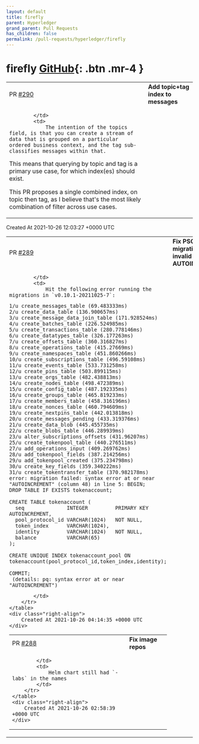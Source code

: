 ```yaml
---
layout: default
title: firefly
parent: Hyperledger
grand_parent: Pull Requests
has_children: false
permalink: /pull-requests/hyperledger/firefly
---
```


# firefly <span class="fs-3 right-align">[GitHub](https://github.com/hyperledger/firefly){: .btn .mr-4 }</span>


<div>
    <table>
        <tr>
            <td>
                PR <a href="https://github.com/hyperledger/firefly/pull/290" class=".btn">#290</a>
            </td>
            <td>
                <b>
                    Add topic+tag index to messages
                </b>
            </td>
        </tr>
        <tr>
            <td>
                
            </td>
            <td>
                The intention of the topics field, is that you can create a stream of data that is grouped on a particular ordered business context, and the tag sub-classifies messages within that.

This means that querying by topic and tag is a primary use case, for which index(es) should exist.

This PR proposes a single combined index, on topic then tag, as I believe that's the most likely combination of filter across use cases.
            </td>
        </tr>
    </table>
    <div class="right-align">
        Created At 2021-10-26 12:03:27 +0000 UTC
    </div>
</div>

<div>
    <table>
        <tr>
            <td>
                PR <a href="https://github.com/hyperledger/firefly/pull/289" class=".btn">#289</a>
            </td>
            <td>
                <b>
                    Fix PSQL migration with invalid AUTOINCREMENT
                </b>
            </td>
        </tr>
        <tr>
            <td>
                
            </td>
            <td>
                Hit the following error running the migrations in `v0.10.1-20211025-7`:

```
1/u create_messages_table (69.483333ms)
2/u create_data_table (136.900657ms)
3/u create_message_data_join_table (171.928524ms)
4/u create_batches_table (226.524985ms)
5/u create_transactions_table (280.778146ms)
6/u create_datatypes_table (326.177263ms)
7/u create_offsets_table (360.316827ms)
8/u create_operations_table (415.27669ms)
9/u create_namespaces_table (451.860266ms)
10/u create_subscriptions_table (496.59108ms)
11/u create_events_table (533.731258ms)
12/u create_pins_table (503.899115ms)
13/u create_orgs_table (482.438813ms)
14/u create_nodes_table (498.472389ms)
15/u create_config_table (487.192335ms)
16/u create_groups_table (465.819233ms)
17/u create_members_table (458.316196ms)
18/u create_nonces_table (460.794609ms)
19/u create_nextpins_table (442.013818ms)
20/u create_messages_pending (433.319376ms)
21/u create_data_blob (445.455735ms)
22/u create_blobs_table (446.289939ms)
23/u alter_subscriptions_offsets (431.96207ms)
25/u create_tokenpool_table (440.276511ms)
27/u add_operations_input (409.269762ms)
28/u add_tokenpool_fields (387.214256ms)
29/u add_tokenpool_created (375.234798ms)
30/u create_key_fields (359.340222ms)
31/u create_tokentransfer_table (370.982178ms)
error: migration failed: syntax error at or near "AUTOINCREMENT" (column 48) in line 5: BEGIN;
DROP TABLE IF EXISTS tokenaccount;

CREATE TABLE tokenaccount (
  seq              INTEGER         PRIMARY KEY AUTOINCREMENT,
  pool_protocol_id VARCHAR(1024)   NOT NULL,
  token_index      VARCHAR(1024),
  identity         VARCHAR(1024)   NOT NULL,
  balance          VARCHAR(65)
);

CREATE UNIQUE INDEX tokenaccount_pool ON tokenaccount(pool_protocol_id,token_index,identity);

COMMIT;
 (details: pq: syntax error at or near "AUTOINCREMENT")
```
            </td>
        </tr>
    </table>
    <div class="right-align">
        Created At 2021-10-26 04:14:35 +0000 UTC
    </div>
</div>

<div>
    <table>
        <tr>
            <td>
                PR <a href="https://github.com/hyperledger/firefly/pull/288" class=".btn">#288</a>
            </td>
            <td>
                <b>
                    Fix image repos
                </b>
            </td>
        </tr>
        <tr>
            <td>
                
            </td>
            <td>
                Helm chart still had `-labs` in the names
            </td>
        </tr>
    </table>
    <div class="right-align">
        Created At 2021-10-26 02:58:39 +0000 UTC
    </div>
</div>

